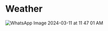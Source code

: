# Weather


![WhatsApp Image 2024-03-11 at 11 47 01 AM](https://github.com/fatinyy/WeatherApp/assets/159036863/058c219d-e13f-47bf-a80e-d1dc2ab7240c)

